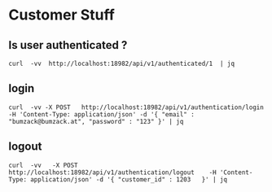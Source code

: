 # Customer Stuff

## Is user authenticated ?

```
curl  -vv  http://localhost:18982/api/v1/authenticated/1  | jq             
``` 

## login

``` 
curl  -vv -X POST   http://localhost:18982/api/v1/authentication/login    -H 'Content-Type: application/json' -d '{ "email" : "bumzack@bumzack.at", "password" : "123" }' | jq
``` 

## logout

``` 
curl  -vv   -X POST   http://localhost:18982/api/v1/authentication/logout    -H 'Content-Type: application/json' -d '{ "customer_id" : 1203   }' | jq
``` 
 



